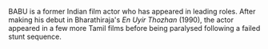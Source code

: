 BABU is a former Indian film actor who has appeared in leading roles. After making his debut in Bharathiraja's _En Uyir Thozhan_ (1990), the actor appeared in a few more Tamil films before being paralysed following a failed stunt sequence.
